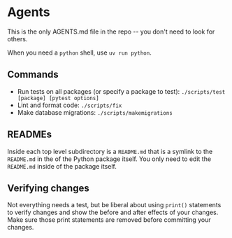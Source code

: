 # Agents

This is the only AGENTS.md file in the repo -- you don't need to look for others.

When you need a `python` shell, use `uv run python`.

## Commands

- Run tests on all packages (or specify a package to test): `./scripts/test [package] [pytest options]`
- Lint and format code: `./scripts/fix`
- Make database migrations: `./scripts/makemigrations`

## READMEs

Inside each top level subdirectory is a `README.md` that is a symlink to the `README.md` in the of the Python package itself. You only need to edit the `README.md` inside of the package itself.

## Verifying changes

Not everything needs a test, but be liberal about using `print()` statements to verify changes and show the before and after effects of your changes. Make sure those print statements are removed before committing your changes.
